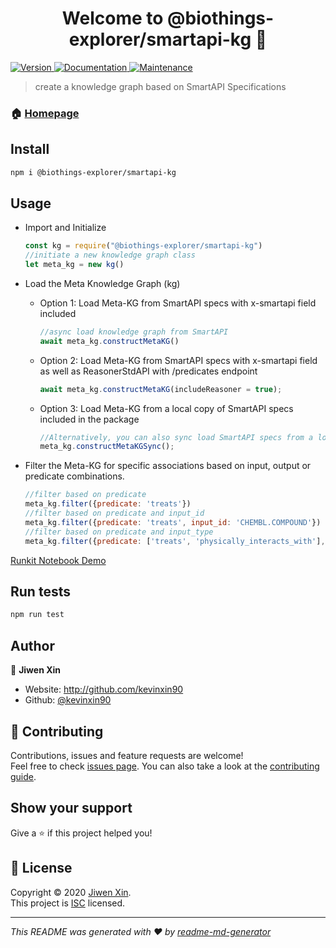 <h1 align="center">Welcome to @biothings-explorer/smartapi-kg 👋</h1>
<p>
  <a href="https://www.npmjs.com/package/@biothings-explorer/smartapi-kg" target="_blank">
    <img alt="Version" src="https://img.shields.io/npm/v/@biothings-explorer/smartapi-kg.svg">
  </a>
  <a href="https://github.com/kevinxin90/smartapi-kg.js#readme" target="_blank">
    <img alt="Documentation" src="https://img.shields.io/badge/documentation-yes-brightgreen.svg" />
  </a>
  <a href="https://github.com/kevinxin90/smartapi-kg.js/graphs/commit-activity" target="_blank">
    <img alt="Maintenance" src="https://img.shields.io/badge/Maintained%3F-yes-green.svg" />
  </a>
</p>

> create a knowledge graph based on SmartAPI Specifications

### 🏠 [Homepage](https://github.com/kevinxin90/smartapi-kg.js#readme)

## Install

```sh
npm i @biothings-explorer/smartapi-kg
```

## Usage

- Import and Initialize

    ```javascript
    const kg = require("@biothings-explorer/smartapi-kg")
    //initiate a new knowledge graph class
    let meta_kg = new kg()
    ```

- Load the Meta Knowledge Graph (kg)

  - Option 1: Load Meta-KG from SmartAPI specs with x-smartapi field included

    ```javascript
    //async load knowledge graph from SmartAPI
    await meta_kg.constructMetaKG()
    ```

  - Option 2: Load Meta-KG from SmartAPI specs with x-smartapi field as well as ReasonerStdAPI with /predicates endpoint

    ```javascript
    await meta_kg.constructMetaKG(includeReasoner = true);
    ```

  - Option 3: Load Meta-KG from a local copy of SmartAPI specs included in the package

    ```javascript
    //Alternatively, you can also sync load SmartAPI specs from a local copy within the package
    meta_kg.constructMetaKGSync();
    ```

- Filter the Meta-KG for specific associations based on input, output or predicate combinations.

    ```javascript
    //filter based on predicate
    meta_kg.filter({predicate: 'treats'})
    //filter based on predicate and input_id
    meta_kg.filter({predicate: 'treats', input_id: 'CHEMBL.COMPOUND'})
    //filter based on predicate and input_type
    meta_kg.filter({predicate: ['treats', 'physically_interacts_with'], input_type: 'ChemicalSubstance'})

    ```

[Runkit Notebook Demo](https://runkit.com/kevinxin90/smartapi-kg-demo)

## Run tests

```sh
npm run test
```

## Author

👤 **Jiwen Xin**

* Website: http://github.com/kevinxin90
* Github: [@kevinxin90](https://github.com/kevinxin90)

## 🤝 Contributing

Contributions, issues and feature requests are welcome!<br />Feel free to check [issues page](https://github.com/kevinxin90/smartapi-kg.js/issues). You can also take a look at the [contributing guide](https://github.com/kevinxin90/smartapi-kg.js/blob/master/CONTRIBUTING.md).

## Show your support

Give a ⭐️ if this project helped you!

## 📝 License

Copyright © 2020 [Jiwen Xin](https://github.com/kevinxin90).<br />
This project is [ISC](https://github.com/kevinxin90/smartapi-kg.js/blob/master/LICENSE) licensed.

***
_This README was generated with ❤️ by [readme-md-generator](https://github.com/kefranabg/readme-md-generator)_